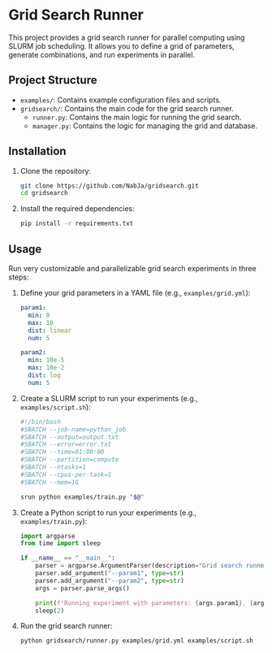 # Grid Search Runner

This project provides a grid search runner for parallel computing using SLURM job scheduling. It allows you to define a grid of parameters, generate combinations, and run experiments in parallel.

## Project Structure

- `examples/`: Contains example configuration files and scripts.
- `gridsearch/`: Contains the main code for the grid search runner. 
  - `runner.py`: Contains the main logic for running the grid search.
  - `manager.py`: Contains the logic for managing the grid and database.


## Installation

1. Clone the repository:
    ```sh
    git clone https://github.com/NabJa/gridsearch.git
    cd gridsearch
    ```

2. Install the required dependencies:
    ```sh
    pip install -r requirements.txt
    ```

## Usage
Run very customizable and parallelizable grid search experiments in three steps:

1. Define your grid parameters in a YAML file (e.g., `examples/grid.yml`):
    ```yaml
    param1:
      min: 0
      max: 10
      dist: linear
      num: 5

    param2:
      min: 10e-5
      max: 10e-2
      dist: log
      num: 5
    ```

2. Create a SLURM script to run your experiments (e.g., `examples/script.sh`):
    ```sh
    #!/bin/bash
    #SBATCH --job-name=python_job
    #SBATCH --output=output.txt
    #SBATCH --error=error.txt
    #SBATCH --time=01:00:00
    #SBATCH --partition=compute
    #SBATCH --ntasks=1
    #SBATCH --cpus-per-task=1
    #SBATCH --mem=1G

    srun python examples/train.py "$@"
    ```

3. Create a Python script to run your experiments (e.g., `examples/train.py`):
    ```python
    import argparse
    from time import sleep

    if __name__ == "__main__":
        parser = argparse.ArgumentParser(description="Grid search runner")
        parser.add_argument("--param1", type=str)
        parser.add_argument("--param2", type=str)
        args = parser.parse_args()

        print(f"Running experiment with parameters: {args.param1}, {args.param2}")
        sleep(2)
    ```

4. Run the grid search runner:
    ```sh
    python gridsearch/runner.py examples/grid.yml examples/script.sh
    ```
